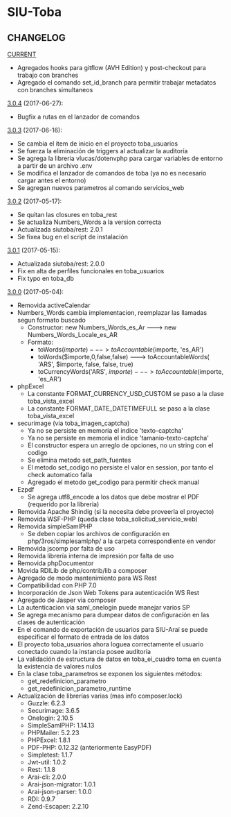 # SIU-Toba

## CHANGELOG

[CURRENT](https://github.com/SIU-Toba/framework/compare/master...develop)
- Agregados hooks para gitflow (AVH Edition) y post-checkout para trabajo con branches
- Agregado el comando set_id_branch para permitir trabajar metadatos con branches simultaneos

[3.0.4](https://github.com/SIU-Toba/framework/tree/3.0.4) (2017-06-27):
- Bugfix a rutas en el lanzador de comandos

[3.0.3](https://github.com/SIU-Toba/framework/tree/3.0.3) (2017-06-16):
- Se cambia el item de inicio en el proyecto toba_usuarios
- Se fuerza la eliminación de triggers al actualizar la auditoría
- Se agrega la libreria vlucas/dotenvphp para cargar variables de entorno a partir de un archivo .env
- Se modifica el lanzador de comandos de toba (ya no es necesario cargar antes el entorno)
- Se agregan nuevos parametros al comando servicios_web

[3.0.2](https://github.com/SIU-Toba/framework/tree/3.0.2) (2017-05-17):
- Se quitan las closures en toba_rest
- Se actualiza Numbers_Words a la version correcta
- Actualizada siutoba/rest: 2.0.1
- Se fixea bug en el script de instalación

[3.0.1](https://github.com/SIU-Toba/framework/tree/3.0.1) (2017-05-15):
- Actualizada siutoba/rest: 2.0.0
- Fix en alta de perfiles funcionales en toba_usuarios
- Fix typo en toba_db

[3.0.0](https://github.com/SIU-Toba/framework/tree/v3.0.0) (2017-05-04):
- Removida activeCalendar
- Numbers_Words cambia implementacion, reemplazar las llamadas segun formato buscado
  - Constructor: new Numbers_Words_es_Ar ---> new Numbers_Words_Locale_es_AR
  - Formato: 
      * toWords($importe) ---> toAccountable($importe, 'es_AR')
      * toWords($importe,0,false,false) ---> toAccountableWords( 'ARS', $importe, false, false, true)
      * toCurrencyWords('ARS', $importe) ---> toAccountable($importe, 'es_AR')
- phpExcel
  - La constante FORMAT_CURRENCY_USD_CUSTOM se paso a la clase toba_vista_excel
  - La constante FORMAT_DATE_DATETIMEFULL se paso a la clase toba_vista_excel
- securimage (via toba_imagen_captcha)
  - Ya no se persiste en memoria el indice 'texto-captcha'
  - Ya no se persiste en memoria el indice 'tamanio-texto-captcha'
  - El constructor espera un arreglo de opciones, no un string con el codigo
  - Se elimina metodo set_path_fuentes
  - El metodo set_codigo no persiste el valor en session, por tanto el check automatico falla
  - Agregado el metodo get_codigo para permitir check manual
- Ezpdf
  - Se agrega utf8_encode a los datos que debe mostrar el PDF (requerido por la libreria)
- Removida Apache Shindig (si la necesita debe proveerla el proyecto)
- Removida WSF-PHP (queda clase toba_solicitud_servicio_web)
- Removida simpleSamlPHP
  - Se deben copiar los archivos de configuración en php/3ros/simplesamlphp/ a la carpeta correspondiente en vendor
- Removida jscomp por falta de uso
- Removida librería interna de impresión por falta de uso
- Removida phpDocumentor  
- Movida RDILib de php/contrib/lib a composer
- Agregado de modo mantenimiento para WS Rest
- Compatibilidad con PHP 7.0
- Incorporación de Json Web Tokens para autenticación WS Rest
- Agregado de Jasper via composer
- La autenticacion via saml_onelogin puede manejar varios SP
- Se agrega mecanismo para dumpear datos de configuración en las clases de autenticación
- En el comando de exportación de usuarios para SIU-Araí se puede especificar el formato de entrada de los datos
- El proyecto toba_usuarios ahora loguea correctamente el usuario conectado cuando la instancia posee auditoría
- La validación de estructura de datos en toba_ei_cuadro toma en cuenta la existencia de valores nulos
- En la clase toba_parametros se exponen los siguientes métodos:
    *  get_redefinicion_parametro
    *  get_redefinicion_parametro_runtime
- Actualización de librerías varias (mas info composer.lock)
    *  Guzzle: 6.2.3
    *  Securimage: 3.6.5
    *  Onelogin: 2.10.5
    *  SimpleSamlPHP: 1.14.13
    *  PHPMailer: 5.2.23
    *  PHPExcel: 1.8.1
    *  PDF-PHP: 0.12.32 (anteriormente EasyPDF)
    *  Simpletest: 1.1.7
    *  Jwt-util: 1.0.2
    *  Rest: 1.1.8
    *  Arai-cli: 2.0.0
    *  Arai-json-migrator: 1.0.1
    *  Arai-json-parser: 1.0.0
    *  RDI: 0.9.7
    *  Zend-Escaper: 2.2.10
